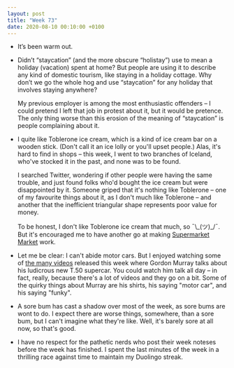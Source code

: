 ```yaml
---
layout: post
title: "Week 73"
date: 2020-08-10 00:10:00 +0100
---
```


- It’s been warm out.

- Didn’t “staycation” (and the more obscure “holistay”) use to mean a holiday (vacation) spent at home?
  But people are using it to describe any kind of domestic tourism, like staying in a holiday cottage. 
  Why don’t we go the whole hog and use “staycation” for any holiday that involves staying anywhere?

  My previous employer is among the most enthusiastic offenders – I could pretend I left that job in protest about it,
  but it would be pretence. The only thing worse than this erosion of the meaning of “staycation” is people complaining about it.

- I quite like Toblerone ice cream, which is a kind of ice cream bar on a wooden stick. (Don't call it an ice lolly or you'll upset people.)
  Alas, it's hard to find in shops – this week, I went to two branches of Iceland, who've stocked it in the past, and none was to be found.

  I searched Twitter, wondering if other people were having the same trouble, and just found folks who'd bought the ice cream but were disappointed by it. Someone griped that it's nothing like Toblerone – one of my favourite things about it, as I don't much like Toblerone – and another that the inefficient triangular shape represents poor value for money.

  To be honest, I don't like Toblerone ice cream that much, so ¯\\\_(ツ)\_/¯. But it's encouraged me to have another go at making [Supermarket Market](http://www.supermarketmarket.co.uk/search?q=Toblerone+ice+cream) work.

- Let me be clear: I can't abide motor cars. But I enjoyed watching some of [the many videos](https://www.youtube.com/results?search_query=gordon+murray) released this week where Gordon Murray talks about his ludicrous new T.50 supercar. You could watch him talk all day – in fact, really, because there's a lot of videos and they go on a bit. Some of the quirky things about Murray are his shirts, his saying "motor car", and his saying "funky".

- A sore bum has cast a shadow over most of the week, as sore bums are wont to do. I expect there are worse things, somewhere, than a sore bum, but I can't imagine what they're like. Well, it's barely sore at all now, so that's good.

- I have no respect for the pathetic nerds who post their week noteses before the week has finished. I spent the last minutes of the week in a thrilling race against time to maintain my Duolingo streak.
